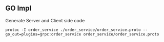 ## GO Impl 



Generate Server and Client side code 

``` 
protoc -I order_service ./order_service/order_service.proto --go_out=plugins=grpc:order_service order_service/order_service.proto
``` 